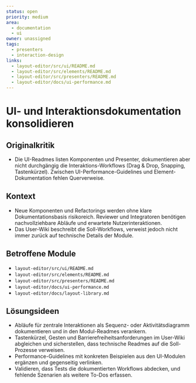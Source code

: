 ```yaml
---
status: open
priority: medium
area:
  - documentation
  - ui
owner: unassigned
tags:
  - presenters
  - interaction-design
links:
  - layout-editor/src/ui/README.md
  - layout-editor/src/elements/README.md
  - layout-editor/src/presenters/README.md
  - layout-editor/docs/ui-performance.md
---
```


# UI- und Interaktionsdokumentation konsolidieren

## Originalkritik
- Die UI-Readmes listen Komponenten und Presenter, dokumentieren aber nicht durchgängig die Interaktions-Workflows (Drag & Drop, Snapping, Tastenkürzel). Zwischen UI-Performance-Guidelines und Element-Dokumentation fehlen Querverweise.

## Kontext
- Neue Komponenten und Refactorings werden ohne klare Dokumentationsbasis risikoreich. Reviewer und Integratoren benötigen nachvollziehbare Abläufe und erwartete Nutzerinteraktionen.
- Das User-Wiki beschreibt die Soll-Workflows, verweist jedoch nicht immer zurück auf technische Details der Module.

## Betroffene Module
- `layout-editor/src/ui/README.md`
- `layout-editor/src/elements/README.md`
- `layout-editor/src/presenters/README.md`
- `layout-editor/docs/ui-performance.md`
- `layout-editor/docs/layout-library.md`

## Lösungsideen
- Abläufe für zentrale Interaktionen als Sequenz- oder Aktivitätsdiagramm dokumentieren und in den Modul-Readmes verankern.
- Tastenkürzel, Gesten und Barrierefreiheitsanforderungen im User-Wiki abgleichen und sicherstellen, dass technische Readmes auf die Soll-Prozesse verweisen.
- Performance-Guidelines mit konkreten Beispielen aus den UI-Modulen ergänzen und gegenseitig verlinken.
- Validieren, dass Tests die dokumentierten Workflows abdecken, und fehlende Szenarien als weitere To-Dos erfassen.
